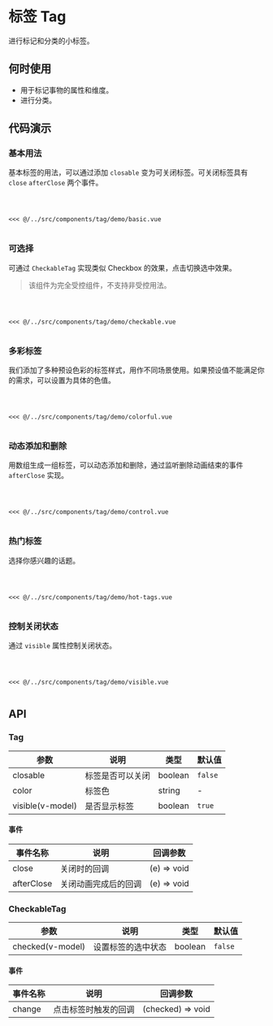 # 标签 Tag
进行标记和分类的小标签。

## 何时使用
- 用于标记事物的属性和维度。
- 进行分类。

## 代码演示


<!-- ::: tip
该组件为完全受控组件，不支持非受控用法。
::: -->

### 基本用法
基本标签的用法，可以通过添加 `closable` 变为可关闭标签。可关闭标签具有 `close` `afterClose` 两个事件。

<Code>
<Basic></Basic>
<Wrapper slot="code">
<<< @/../src/components/tag/demo/basic.vue
</Wrapper>
</Code>

### 可选择
可通过 `CheckableTag` 实现类似 Checkbox 的效果，点击切换选中效果。
<!-- ::: tip
该组件为完全受控组件，不支持非受控用法。
::: -->
> 该组件为完全受控组件，不支持非受控用法。

<Code>
<Checkable></Checkable>
<Wrapper slot="code">
<<< @/../src/components/tag/demo/checkable.vue
</Wrapper>
</Code>

### 多彩标签
我们添加了多种预设色彩的标签样式，用作不同场景使用。如果预设值不能满足你的需求，可以设置为具体的色值。

<Code>
<Colorful></Colorful>
<Wrapper slot="code">
<<< @/../src/components/tag/demo/colorful.vue
</Wrapper>
</Code>

### 动态添加和删除 
用数组生成一组标签，可以动态添加和删除，通过监听删除动画结束的事件 `afterClose` 实现。


<Code>
<Control></Control>
<Wrapper slot="code">
<<< @/../src/components/tag/demo/control.vue
</Wrapper>
</Code>

### 热门标签
选择你感兴趣的话题。

<Code>
<HotTags></HotTags>
<Wrapper slot="code">
<<< @/../src/components/tag/demo/hot-tags.vue
</Wrapper>
</Code>

### 控制关闭状态
通过 `visible` 属性控制关闭状态。

<Code>
<Visible></Visible>
<Wrapper slot="code">
<<< @/../src/components/tag/demo/visible.vue
</Wrapper>
</Code>

## API

### Tag

| 参数 | 说明 | 类型 | 默认值 |
| --- | --- | --- | --- |
| closable | 标签是否可以关闭 | boolean | `false` |
| color | 标签色 | string | - |
| visible(v-model) | 是否显示标签 | boolean | `true` |

#### 事件

| 事件名称 | 说明 | 回调参数 |
| --- | --- | --- |
| close | 关闭时的回调 | (e) => void |
| afterClose | 关闭动画完成后的回调 | (e) => void |

### CheckableTag

| 参数 | 说明 | 类型 | 默认值 |
| --- | --- | --- | --- |
| checked(v-model) | 设置标签的选中状态 | boolean | `false` |

#### 事件

| 事件名称 | 说明 | 回调参数 |
| --- | --- | --- |
| change | 点击标签时触发的回调 | (checked) => void |


<script>
import Basic from '~comps/tag/demo/basic';
import Checkable from '~comps/tag/demo/checkable';
import Colorful from '~comps/tag/demo/colorful';
import Control from '~comps/tag/demo/control';
import HotTags from '~comps/tag/demo/hot-tags';
import Visible from '~comps/tag/demo/visible';
// import Test from '../.vuepress/test.md'
export default {
    components: {
        Basic,
        Checkable,
        Colorful,
        Control,
        HotTags,
        Visible,
    },
}
</script>
